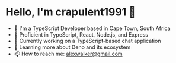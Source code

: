 # Hello, I'm crapulent1991 👋
- 🏢 I'm a TypeScript Developer based in Cape Town, South Africa
- 📜 Proficient in TypeScript, React, Node.js, and Express
- 🔭 Currently working on a TypeScript-based chat application
- 🌱 Learning more about Deno and its ecosystem
- 📫 How to reach me: alexwalker@gmail.com
